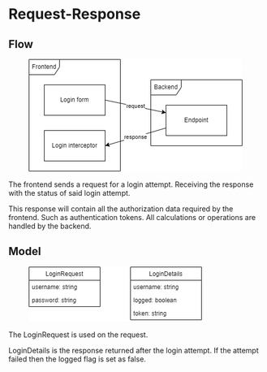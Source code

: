 # Request-Response

## Flow

<figure><img src="../../.gitbook/assets/login_flow.drawio.png" alt=""><figcaption></figcaption></figure>

The frontend sends a request for a login attempt. Receiving the response with the status of said login attempt.

This response will contain all the authorization data required by the frontend. Such as authentication tokens. All calculations or operations are handled by the backend.

## Model

<figure><img src="../../.gitbook/assets/login_model.drawio.png" alt=""><figcaption></figcaption></figure>

The LoginRequest is used on the request.

LoginDetails is the response returned after the login attempt. If the attempt failed then the logged flag is set as false.
